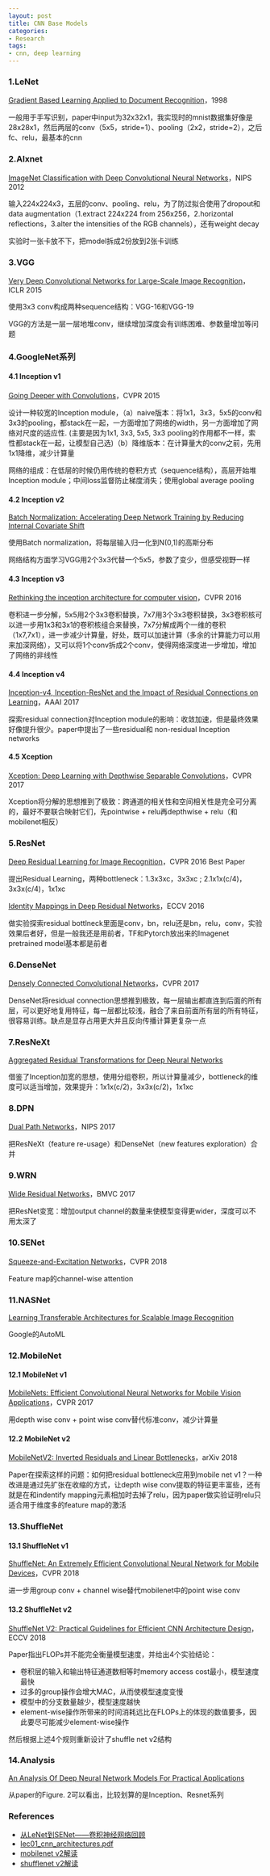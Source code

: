 ```yaml
---
layout: post
title: CNN Base Models
categories:
- Research
tags:
- cnn, deep learning
---
```


### 1.LeNet

[Gradient Based Learning Applied to Document Recognition](http://vision.stanford.edu/cs598_spring07/papers/Lecun98.pdf)，1998

一般用于手写识别，paper中input为32x32x1，我实现时的mnist数据集好像是28x28x1，然后两层的conv（5x5，stride=1）、pooling（2x2，stride=2），之后fc、relu，最基本的cnn

### 2.Alxnet

[ImageNet Classification with Deep Convolutional Neural Networks](https://papers.nips.cc/paper/4824-imagenet-classification-with-deep-convolutional-neural-networks.pdf)，NIPS 2012

输入224x224x3，五层的conv、pooling、relu，为了防过拟合使用了dropout和data augmentation（1.extract 224x224 from 256x256，2.horizontal reflections，3.alter the intensities of the RGB channels），还有weight decay

实验时一张卡放不下，把model拆成2份放到2张卡训练

### 3.VGG

[Very Deep Convolutional Networks for Large-Scale Image Recognition](https://arxiv.org/pdf/1409.1556.pdf)，ICLR 2015

使用3x3 conv构成两种sequence结构：VGG-16和VGG-19

VGG的方法是一层一层地堆conv，继续增加深度会有训练困难、参数量增加等问题

### 4.GoogleNet系列

#### 4.1 Inception v1

[Going Deeper with Convolutions](https://www.cs.unc.edu/~wliu/papers/GoogLeNet.pdf)，CVPR 2015

设计一种较宽的Inception module，（a）naive版本：将1x1，3x3，5x5的conv和3x3的pooling，都stack在一起，一方面增加了网络的width，另一方面增加了网络对尺度的适应性. (主要是因为1x1, 3x3, 5x5, 3x3 pooling的作用都不一样，索性都stack在一起，让模型自己选)（b）降维版本：在计算量大的conv之前，先用1x1降维，减少计算量

网络的组成：在低层的时候仍用传统的卷积方式（sequence结构），高层开始堆Inception module；中间loss监督防止梯度消失；使用global average pooling

#### 4.2 Inception v2

[Batch Normalization: Accelerating Deep Network Training by Reducing Internal Covariate Shift](https://arxiv.org/pdf/1502.03167.pdf)

使用Batch normalization，将每层输入归一化到N(0,1)的高斯分布

网络结构方面学习VGG用2个3x3代替一个5x5，参数了变少，但感受视野一样

#### 4.3 Inception v3

[Rethinking the inception architecture for computer vision](https://www.cv-foundation.org/openaccess/content_cvpr_2016/papers/Szegedy_Rethinking_the_Inception_CVPR_2016_paper.pdf)，CVPR 2016

卷积进一步分解，5x5用2个3x3卷积替换，7x7用3个3x3卷积替换，3x3卷积核可以进一步用1x3和3x1的卷积核组合来替换，7x7分解成两个一维的卷积（1x7,7x1），进一步减少计算量，好处，既可以加速计算（多余的计算能力可以用来加深网络），又可以将1个conv拆成2个conv，使得网络深度进一步增加，增加了网络的非线性

#### 4.4 Inception v4

[Inception-v4, Inception-ResNet and the Impact of Residual Connections on Learning](https://arxiv.org/pdf/1602.07261.pdf)，AAAI 2017

探索residual connection对Inception module的影响：收敛加速，但是最终效果好像提升很少。paper中提出了一些residual和 non-residual Inception networks

#### 4.5 Xception

[Xception: Deep Learning with Depthwise Separable Convolutions](https://arxiv.org/pdf/1610.02357.pdf)，CVPR 2017

Xception将分解的思想推到了极致：跨通道的相关性和空间相关性是完全可分离的，最好不要联合映射它们，先pointwise + relu再depthwise + relu（和mobilenet相反）

### 5.ResNet

[Deep Residual Learning for Image Recognition](https://www.cv-foundation.org/openaccess/content_cvpr_2016/papers/He_Deep_Residual_Learning_CVPR_2016_paper.pdf)，CVPR 2016 Best Paper

提出Residual Learning，两种bottleneck：1.3x3xc，3x3xc ; 2.1x1x(c/4)，3x3x(c/4)，1x1xc

[Identity Mappings in Deep Residual Networks](https://arxiv.org/pdf/1603.05027.pdf)，ECCV 2016

做实验探索residual bottlneck里面是conv，bn，relu还是bn，relu，conv，实验效果后者好，但是一般我还是用前者，TF和Pytorch放出来的Imagenet pretrained model基本都是前者

### 6.DenseNet

[Densely Connected Convolutional Networks](http://openaccess.thecvf.com/content_cvpr_2017/papers/Huang_Densely_Connected_Convolutional_CVPR_2017_paper.pdf)，CVPR 2017

DenseNet将residual connection思想推到极致，每一层输出都直连到后面的所有层，可以更好地复用特征，每一层都比较浅，融合了来自前面所有层的所有特征，很容易训练。缺点是显存占用更大并且反向传播计算更复杂一点

### 7.ResNeXt

[Aggregated Residual Transformations for Deep Neural Networks](http://openaccess.thecvf.com/content_cvpr_2017/papers/Xie_Aggregated_Residual_Transformations_CVPR_2017_paper.pdf)

借鉴了Inception加宽的思想，使用分组卷积，所以计算量减少，bottleneck的维度可以适当增加，效果提升：1x1x(c/2)，3x3x(c/2)，1x1xc

### 8.DPN

[Dual Path Networks](https://papers.nips.cc/paper/7033-dual-path-networks.pdf)，NIPS 2017

把ResNeXt（feature re-usage）和DenseNet（new features exploration）合并

### 9.WRN

[Wide Residual Networks](https://arxiv.org/pdf/1605.07146.pdf)，BMVC 2017

把ResNet变宽：增加output channel的数量来使模型变得更wider，深度可以不用太深了

### 10.SENet

[Squeeze-and-Excitation Networks](https://www.robots.ox.ac.uk/~vgg/publications/2018/Hu18/hu18.pdf)，CVPR 2018

Feature map的channel-wise attention

### 11.NASNet

[Learning Transferable Architectures for Scalable Image Recognition](https://arxiv.org/pdf/1707.07012.pdf)

Google的AutoML

### 12.MobileNet

#### 12.1 MobileNet v1

[MobileNets: Efficient Convolutional Neural Networks for Mobile Vision Applications](https://arxiv.org/pdf/1704.04861.pdf)，CVPR 2017

用depth wise conv + point wise conv替代标准conv，减少计算量

#### 12.2 MobileNet v2

[MobileNetV2: Inverted Residuals and Linear Bottlenecks](https://arxiv.org/pdf/1801.04381.pdf)，arXiv 2018

Paper在探索这样的问题：如何把residual bottleneck应用到mobile net v1？一种改进是通过先扩张在收缩的方式，让depth wise conv提取的特征更丰富些，还有就是在和indentify mapping元素相加时去掉了relu，因为paper做实验证明relu只适合用于维度多的feature map的激活

### 13.ShuffleNet

#### 13.1 ShuffleNet v1

[ShuffleNet: An Extremely Efficient Convolutional Neural Network for Mobile Devices](http://openaccess.thecvf.com/content_cvpr_2018/CameraReady/0642.pdf)，CVPR 2018

进一步用group conv + channel wise替代mobilenet中的point wise conv

#### 13.2 ShuffleNet v2

[ShuffleNet V2: Practical Guidelines for Efficient CNN Architecture Design](https://arxiv.org/pdf/1807.11164.pdf)，ECCV 2018

Paper指出FLOPs并不能完全衡量模型速度，并给出4个实验结论：

- 卷积层的输入和输出特征通道数相等时memory access cost最小，模型速度最快
- 过多的group操作会增大MAC，从而使模型速度变慢
- 模型中的分支数量越少，模型速度越快
- element-wise操作所带来的时间消耗远比在FLOPs上的体现的数值要多，因此要尽可能减少element-wise操作

然后根据上述4个规则重新设计了shuffle net v2结构

### 14.Analysis

[An Analysis Of Deep Neural Network Models For Practical Applications](https://arxiv.org/pdf/1605.07678.pdf)

从paper的Figure. 2可以看出，比较划算的是Inception、Resnet系列

### References

- [从LeNet到SENet——卷积神经网络回顾](https://www.leiphone.com/news/201802/31oWxcSnayBIUJhE.html)
- [lec01_cnn_architectures.pdf](http://slazebni.cs.illinois.edu/spring17/lec01_cnn_architectures.pdf)
- [mobilenet v2解读](https://blog.csdn.net/u011995719/article/details/79135818)
- [shufflenet v2解读](https://blog.csdn.net/u014380165/article/details/81322175)